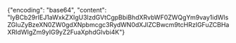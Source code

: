 {"encoding": "base64", "content": "IyBCb29rIEJ1aWxkZXIgU3lzdGVtCgpBbiBhdXRvbWF0ZWQgYm9vay1idWlsZGluZyBzeXN0ZW0gdXNpbmcgc3RydWN0dXJlZCBwcm9tcHRzIGFuZCBHaXRIdWIgZm9yIG9yZ2FuaXphdGlvbi4K"}